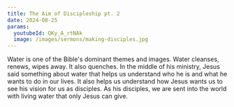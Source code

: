 ```yaml
---
title: The Aim of Discipleship pt. 2
date: 2024-08-25
params:
  youtubeId: QKy_A_rtNAk
  image: /images/sermons/making-disciples.jpg
---
```


Water is one of the Bible's dominant themes and images. Water cleanses, renews, wipes away. It also quenches. In the middle of his ministry, Jesus said something about water that helps us understand who he is and what he wants to do in our lives. It also helps us understand how Jesus wants us to see his vision for us as disciples. As his disciples, we are sent into the world with living water that only Jesus can give. 
